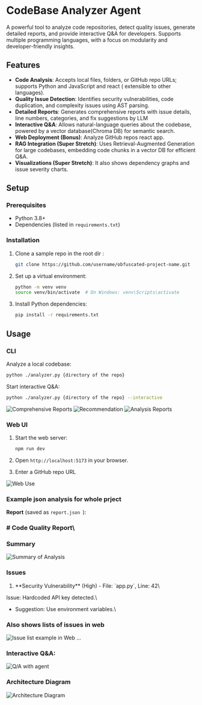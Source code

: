# CodeBase Analyzer Agent

A powerful tool to analyze code repositories, detect quality issues, generate detailed reports, and provide interactive Q&A for developers. Supports multiple programming languages, with a focus on modularity and developer-friendly insights.

## Features

- **Code Analysis**: Accepts local files, folders, or GitHub repo URLs; supports Python and JavaScript and react  ( extensible to other languages).
- **Quality Issue Detection**: Identifies security vulnerabilities, code duplication, and complexity issues using AST parsing.
- **Detailed Reports**: Generates comprehensive reports with issue details, line numbers, categories, and fix suggestions by LLM 
- **Interactive Q&A**: Allows natural-language queries about the codebase, powered by a vector database(Chroma DB) for semantic search.
- **Web Deployment (Bonus)**: Analyze GitHub repos react app.
- **RAG Integration (Super Stretch)**: Uses Retrieval-Augmented Generation for large codebases, embedding code chunks in a vector DB for efficient Q&A.
- **Visualizations (Super Stretch)**: It also shows dependency graphs and issue severity charts.

## Setup

### Prerequisites

- Python 3.8+
- Dependencies (listed in `requirements.txt`)

### Installation

1. Clone a sample repo in the root dir :

   ```bash
   git clone https://github.com/username/obfuscated-project-name.git
   ```

2. Set up a virtual environment:

   ```bash
   python -m venv venv
   source venv/bin/activate  # On Windows: venv\Scripts\activate
   ```

3. Install Python dependencies:

   ```bash
   pip install -r requirements.txt
   ```


## Usage

### CLI

Analyze a local codebase:

```bash
python ./analyzer.py {directory of the repo} 
```


Start interactive Q&A:

```bash
python ./analyzer.py {directory of the repo} --interactive
```

![Comprehensive Reports](images/com-rep.png)
![Recommendation](images/rec.png)
![Analysis Reports](images/rep2.png)


### Web UI

1. Start the web server:

   ```bash
   npm run dev
   ```

2. Open `http://localhost:5173` in your browser.

3. Enter a GitHub repo URL 

![Web Use](images/cli-use.png)

### Example json analysis for whole prject

**Report** (saved as `report.json `):

### # Code Quality Report\\

### Summary
![Summary of Analysis](images/summary.png)

### Issues
1. \*\*Security Vulnerability\*\* (High) - File: \`app.py\`, Line: 42\\

Issue: Hardcoded API key detected.\\

- Suggestion: Use environment variables.\

### Also shows lists of  issues in web
![Issue list example in Web](images/issuelist.png.png)
     ...

### **Interactive Q&A**:
![Q/A with agent](images/qa.png)


### Architecture Diagram

![Architecture Diagram](images/arch.png)